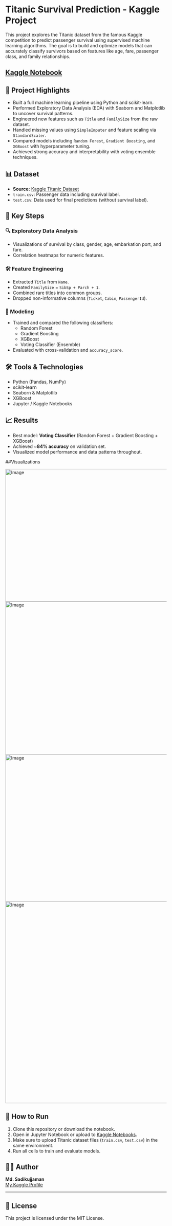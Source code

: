 # Titanic Survival Prediction - Kaggle Project

This project explores the Titanic dataset from the famous Kaggle competition to predict passenger survival using supervised machine learning algorithms. The goal is to build and optimize models that can accurately classify survivors based on features like age, fare, passenger class, and family relationships.



## [Kaggle Notebook](https://www.kaggle.com/code/mdsadikujjamanshihab/titanic-data-science-project)

## 🚀 Project Highlights

- Built a full machine learning pipeline using Python and scikit-learn.
- Performed Exploratory Data Analysis (EDA) with Seaborn and Matplotlib to uncover survival patterns.
- Engineered new features such as `Title` and `FamilySize` from the raw dataset.
- Handled missing values using `SimpleImputer` and feature scaling via `StandardScaler`.
- Compared models including `Random Forest`, `Gradient Boosting`, and `XGBoost` with hyperparameter tuning.
- Achieved strong accuracy and interpretability with voting ensemble techniques.

## 📊 Dataset

- **Source:** [Kaggle Titanic Dataset](https://www.kaggle.com/c/titanic/data)
- `train.csv`: Passenger data including survival label.
- `test.csv`: Data used for final predictions (without survival label).

## 📌 Key Steps

### 🔍 Exploratory Data Analysis
- Visualizations of survival by class, gender, age, embarkation port, and fare.
- Correlation heatmaps for numeric features.

### 🛠️ Feature Engineering
- Extracted `Title` from `Name`.
- Created `FamilySize` = `SibSp + Parch + 1`.
- Combined rare titles into common groups.
- Dropped non-informative columns (`Ticket`, `Cabin`, `PassengerId`).

### 🧠 Modeling
- Trained and compared the following classifiers:
  - Random Forest
  - Gradient Boosting
  - XGBoost
  - Voting Classifier (Ensemble)
- Evaluated with cross-validation and `accuracy_score`.

## 🛠️ Tools & Technologies
- Python (Pandas, NumPy)
- scikit-learn
- Seaborn & Matplotlib
- XGBoost
- Jupyter / Kaggle Notebooks

## 📈 Results
- Best model: **Voting Classifier** (Random Forest + Gradient Boosting + XGBoost)
- Achieved ~**84% accuracy** on validation set.
- Visualized model performance and data patterns throughout.

##Visualizations

<img width="892" height="412" alt="Image" src="https://github.com/user-attachments/assets/b927219e-df02-4be7-9ab1-e0daf00c8b9f" />
<img width="634" height="476" alt="Image" src="https://github.com/user-attachments/assets/476ffe73-ad05-49d4-b60e-8e587831de33" />
<img width="626" height="457" alt="Image" src="https://github.com/user-attachments/assets/0360feec-6e8d-46f4-9ce7-7bfca3af7f72" />
<img width="645" height="628" alt="Image" src="https://github.com/user-attachments/assets/06fe1617-d0d5-4054-8674-1507c5e81310" />


## 🔧 How to Run
1. Clone this repository or download the notebook.
2. Open in Jupyter Notebook or upload to [Kaggle Notebooks](https://www.kaggle.com/code).
3. Make sure to upload Titanic dataset files (`train.csv`, `test.csv`) in the same environment.
4. Run all cells to train and evaluate models.

## 🧑‍💻 Author
**Md. Sadikujjaman**  
[My Kaggle Profile](https://www.kaggle.com/mdsadikujjamanshihab)

---

## 📜 License
This project is licensed under the MIT License.
